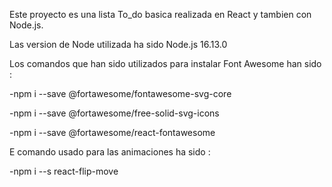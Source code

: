 Este proyecto es una lista To_do basica realizada en React y tambien con Node.js. 

Las version de Node utilizada ha sido Node.js 16.13.0

Los comandos que han sido utilizados para instalar Font Awesome han sido :

-npm i --save @fortawesome/fontawesome-svg-core

-npm i --save @fortawesome/free-solid-svg-icons

-npm i --save @fortawesome/react-fontawesome

E comando usado para las animaciones ha sido : 

-npm i --s react-flip-move
